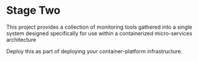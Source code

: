 # Stage Two #
This project provides a collection of monitoring tools gathered into a single system
designed specifically for use within a containerized micro-services architecture

Deploy this as part of deploying your container-platform infrastructure.
